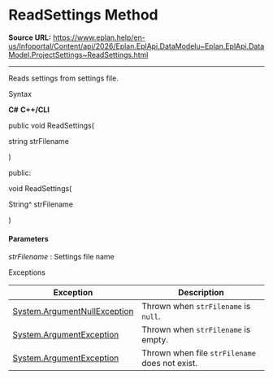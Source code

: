 # ReadSettings Method

**Source URL:** https://www.eplan.help/en-us/Infoportal/Content/api/2026/Eplan.EplApi.DataModelu~Eplan.EplApi.DataModel.ProjectSettings~ReadSettings.html

---

Reads settings from settings file.

Syntax

**C#**
**C++/CLI**


public void ReadSettings( 

   string strFilename

)

public:

void ReadSettings( 

   String^ strFilename

)


#### Parameters

*strFilename*
:   Settings file name

Exceptions

| Exception | Description |
| --- | --- |
| [System.ArgumentNullException](#) | Thrown when `strFilename` is `null`. |
| [System.ArgumentException](#) | Thrown when `strFilename` is empty. |
| [System.ArgumentException](#) | Thrown when file `strFilename` does not exist. |
